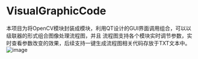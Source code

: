# VisualGraphicCode
本项目为将OpenCV模块封装成模块，利用QT设计的GUI界面调用组合，可以以级联器的形式组合图像处理流程图，并且
流程图支持各个模块实时调节参数，实时查看参数改变的效果，后续支持一键生成流程图相关代码存放于TXT文本中。
![image](http://github.com/itmyhome2013/readme_add_pic/raw/master/images/nongshalie.jpg)
    
